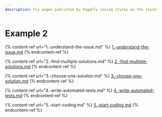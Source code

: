```yaml
---
description: Fix pages published by PageFly losing styles on the storefront of a customer.
---
```


# Example 2

{% content-ref url="1.-understand-the-issue.md" %}
[1.-understand-the-issue.md](1.-understand-the-issue.md)
{% endcontent-ref %}

{% content-ref url="2.-find-multiple-solutions.md" %}
[2.-find-multiple-solutions.md](2.-find-multiple-solutions.md)
{% endcontent-ref %}

{% content-ref url="3.-choose-one-solution.md" %}
[3.-choose-one-solution.md](3.-choose-one-solution.md)
{% endcontent-ref %}

{% content-ref url="4.-write-automated-tests.md" %}
[4.-write-automated-tests.md](4.-write-automated-tests.md)
{% endcontent-ref %}

{% content-ref url="5.-start-coding.md" %}
[5.-start-coding.md](5.-start-coding.md)
{% endcontent-ref %}
